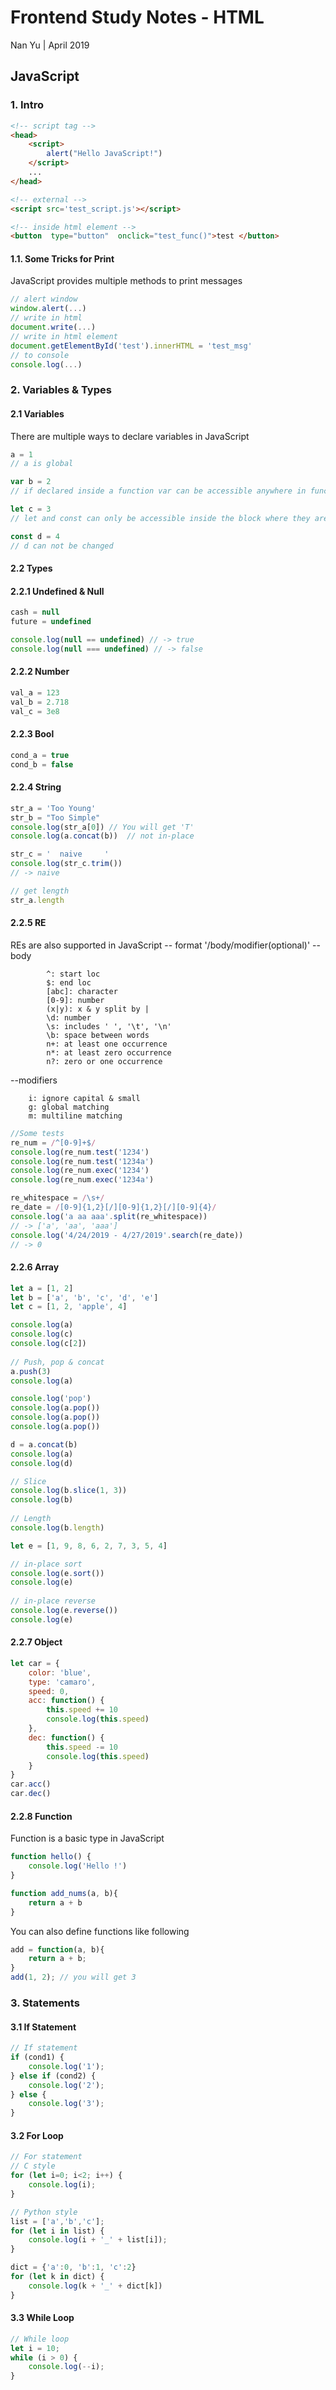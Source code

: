 # Frontend Study Notes - HTML  
Nan Yu | April 2019   
  
## JavaScript
### 1. Intro

```html
<!-- script tag -->
<head>
	<script> 
		alert("Hello JavaScript!")
	</script>
	...
</head>

<!-- external -->
<script src='test_script.js'></script>

<!-- inside html element -->
<button  type="button"  onclick="test_func()">test </button>
```
#### 1.1. Some Tricks for Print
JavaScript provides multiple methods to print messages
```javascript
// alert window
window.alert(...)
// write in html
document.write(...)
// write in html element
document.getElementById('test').innerHTML = 'test_msg'
// to console
console.log(...)
```

### 2. Variables & Types
#### 2.1 Variables
There are multiple ways to declare variables in JavaScript
```javascript
a = 1
// a is global

var b = 2
// if declared inside a function var can be accessible anywhere in function. Or it is a global variable

let c = 3
// let and const can only be accessible inside the block where they are declared

const d = 4
// d can not be changed
```

#### 2.2 Types
#### 2.2.1 Undefined & Null
```JavaScript
cash = null
future = undefined

console.log(null == undefined) // -> true
console.log(null === undefined) // -> false
```

#### 2.2.2 Number
```JavaScript
val_a = 123
val_b = 2.718
val_c = 3e8
```

#### 2.2.3 Bool
```JavaScript
cond_a = true
cond_b = false
```

#### 2.2.4 String
```JavaScript
str_a = 'Too Young'
str_b = "Too Simple"
console.log(str_a[0]) // You will get 'T'
console.log(a.concat(b))  // not in-place

str_c = '  naive     '
console.log(str_c.trim())
// -> naive

// get length
str_a.length
```

#### 2.2.5 RE
REs are also supported in JavaScript
-- format '/body/modifier(optional)'
-- body

			^: start loc
			$: end loc
			[abc]: character
			[0-9]: number
			(x|y): x & y split by |
			\d: number
			\s: includes ' ', '\t', '\n'
			\b: space between words
			n+: at least one occurrence
			n*: at least zero occurrence
			n?: zero or one occurrence

--modifiers

		i: ignore capital & small
		g: global matching
		m: multiline matching

```JavaScript
//Some tests
re_num = /^[0-9]+$/
console.log(re_num.test('1234')
console.log(re_num.test('1234a')
console.log(re_num.exec('1234')
console.log(re_num.exec('1234a')

re_whitespace = /\s+/
re_date = /[0-9]{1,2}[/][0-9]{1,2}[/][0-9]{4}/
console.log('a aa aaa'.split(re_whitespace))
// -> ['a', 'aa', 'aaa']
console.log('4/24/2019 - 4/27/2019'.search(re_date))
// -> 0
```

####  2.2.6 Array
```JavaScript
let a = [1, 2]  
let b = ['a', 'b', 'c', 'd', 'e']  
let c = [1, 2, 'apple', 4]  

console.log(a)  
console.log(c)  
console.log(c[2])  
  
// Push, pop & concat
a.push(3)  
console.log(a)  

console.log('pop')  
console.log(a.pop())  
console.log(a.pop())  
console.log(a.pop()) 

d = a.concat(b)  
console.log(a)  
console.log(d)  

// Slice  
console.log(b.slice(1, 3))  
console.log(b)  
  
// Length
console.log(b.length)  

let e = [1, 9, 8, 6, 2, 7, 3, 5, 4]  

// in-place sort  
console.log(e.sort())  
console.log(e)  
  
// in-place reverse  
console.log(e.reverse())  
console.log(e)
```

#### 2.2.7 Object
```JavaScript
let car = {  
    color: 'blue',  
    type: 'camaro',  
    speed: 0,  
    acc: function() {  
        this.speed += 10  
        console.log(this.speed)  
    },  
    dec: function() {  
        this.speed -= 10  
        console.log(this.speed)  
    }  
}  
car.acc()  
car.dec()
```

#### 2.2.8 Function
Function is a basic type in JavaScript
```JavaScript
function hello() {
	console.log('Hello !')
}

function add_nums(a, b){
	return a + b
}
```
You can also define functions like following
```JavaScript
add = function(a, b){
	return a + b;
}
add(1, 2); // you will get 3
```

### 3. Statements
#### 3.1 If Statement
```JavaScript
// If statement
if (cond1) {
	console.log('1');
} else if (cond2) {
	console.log('2');
} else {
	console.log('3');
}
```

#### 3.2 For Loop
```JavaScript
// For statement
// C style
for (let i=0; i<2; i++) {
	console.log(i);
}

// Python style
list = ['a','b','c'];
for (let i in list) {
	console.log(i + '_' + list[i]);
}

dict = {'a':0, 'b':1, 'c':2}
for (let k in dict) {
	console.log(k + '_' + dict[k])
}
```

#### 3.3 While Loop
```JavaScript
// While loop
let i = 10;
while (i > 0) {
	console.log(--i);
}

```
<!--stackedit_data:
eyJoaXN0b3J5IjpbLTE3MzIzMzg2NjUsLTE5NTY3Njk3MzYsLT
E1OTU0MTc2OTQsMTQxNDE1NzU1OSwtMTUzNzQ1NTQ2MSwxMjc5
NDkwMzE1LC0yMDY3MjIxNjA3LC01MzU5MzA3NjEsLTIwOTkyMT
IzNzIsOTYwNzk0MzE2LDI4OTM1MTYyNiwtODk5NDAzMzk5LDc5
MzY1MjYyMCwtNDM4MTM4NjQ3LC04MTkxNTE1NjcsMTc5MzE2Nz
EzNywxMTYzNjIxNDk5LDc3NTU1NTM1NCwtNjUxNjI4MjI4LDE3
MTg2NDQ0MTVdfQ==
-->